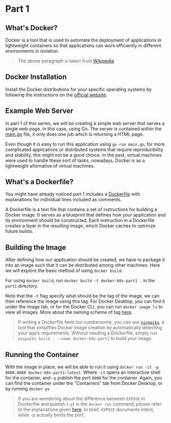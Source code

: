 # Part 1

## What's Docker?

Docker is a tool that is used to automate the deployment of applications in lightweight containers so that applications can work efficiently in different environments in isolation.

> The above paragraph is taken from [Wikipedia](https://en.wikipedia.org/wiki/Docker_(software))

## Docker Installation

Install the Docker distributions for your specific operating systems by following the instructions on the [official website](https://docs.docker.com/get-started/get-docker/).

## Example Web Server

In part 1 of this series, we will be creating a simple web server that serves a single web page, in this case, using Go. The server is contained within the [main.go](main.go) file, it only does one job which is returning a HTML page.

Even though it is easy to run this application using `go run main.go`, for more complicated applications or distributed systems that require reproducibility and stability, this might not be a good choice. In the past, virtual machines were used to handle these sort of tasks, nowadays, Docker is as a lightweight alternative of virtual machines.

## What's a Dockerfile?

You might have already noticed part 1 includes a [Dockerfile](Dockerfile) with explanations for individual lines included as comments.

A Dockerfile is a text file that contains a set of instructions for building a Docker image. It serves as a blueprint that defines how your application and its environment should be constructed. Each instruction in a Dockerfile creates a layer in the resulting image, which Docker caches to optimize future builds.

## Building the Image

After defining how our application should be created, we have to package it into an image such that it can be distributed among other machines. Here we will explore the basic method of using `docker build`.

For using `docker build`, run `docker build -t docker-k8s-part1 .` in the `part1` directory.

Note that the `-t` flag specify what should be the tag of the image, we can then reference the image using this tag. For Docker Desktop, you can find it under the image tab, or for the Docker CLI, you can run `docker image ls` to view all images. More about the naming scheme of tag [here](https://docs.docker.com/get-started/docker-concepts/building-images/build-tag-and-publish-an-image/#tagging-images).

> If writing a Dockerfile feels too cumbersome, you can use [`nixpacks`](https://github.com/railwayapp/nixpacks), a tool that simplifies Docker image creation by automatically detecting your app’s requirements. Without needing a Dockerfile, simply run `nixpacks build . --name docker-k8s-part1` to build your image.

## Running the Container

With the image in place, we will be able to run it using `docker run -it -p 8080:8080 docker-k8s-part1:latest`. Where `-it` opens an interactive shell for the container, and `-p` publish the port `8080` for the container. Again, you can find the container under the "Containers" tab from Docker Desktop, or by running `docker ps`

> If you are wondering about the difference between `EXPOSE` in Dockerfile and publish (`-p`) in the `docker run` command, please refer to the explanations given [here](https://stackoverflow.com/a/22150099). In brief, `EXPOSE` documents intent, while -p actually binds the port.
